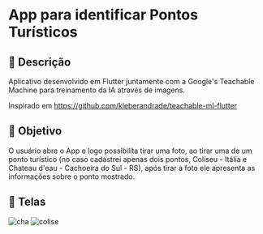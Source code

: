 # App para identificar Pontos Turísticos

## :page_with_curl: Descrição
Aplicativo desenvolvido em Flutter juntamente com a Google's Teachable Machine para treinamento da IA através de imagens.

Inspirado em https://github.com/kleberandrade/teachable-ml-flutter

## :dart: Objetivo
O usuário abre o App e logo possibilita tirar uma foto, ao tirar uma de um ponto turístico (no caso cadastrei apenas dois pontos, Coliseu - Itália e Chateau d'eau - Cachoeira do Sul - RS), após tirar a foto ele apresenta as informações sobre o ponto mostrado.

## :iphone:	Telas
![cha](https://user-images.githubusercontent.com/39058177/109980792-09dd9580-7cdf-11eb-82e6-2f9b177919b9.jpg)
![colise](https://user-images.githubusercontent.com/39058177/109980852-1c57cf00-7cdf-11eb-8588-f0735097dbcf.jpg)


